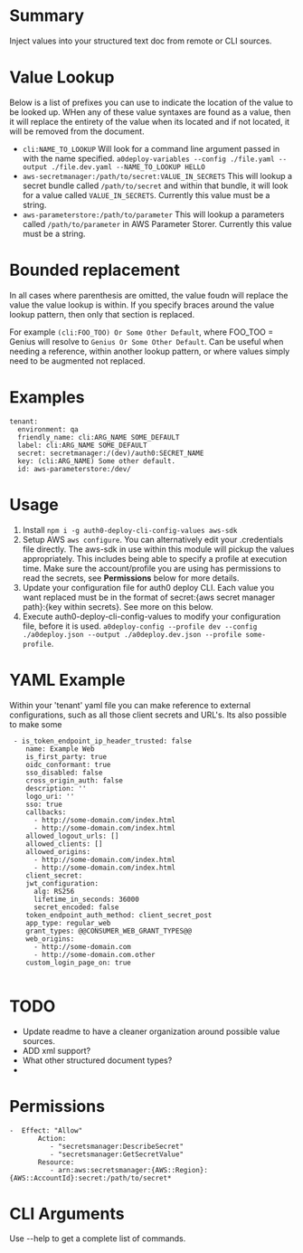 # Summary
Inject values into your structured text doc from remote or CLI sources.

# Value Lookup
Below is a list of prefixes you can use to indicate the location of the value to be looked up. WHen any of these value syntaxes are found as a value, then it will replace the entirety of the value when its located and if not located, it will be removed from the document.

* `cli:NAME_TO_LOOKUP` Will look for a command line argument passed in with the name specified. `a0deploy-variables --config ./file.yaml --output ./file.dev.yaml --NAME_TO_LOOKUP HELLO`
* `aws-secretmanager:/path/to/secret:VALUE_IN_SECRETS` This will lookup a secret bundle called `/path/to/secret` and within that bundle, it will look for a value called `VALUE_IN_SECRETS`. Currently this value must be a string.
* `aws-parameterstore:/path/to/parameter` This will lookup a parameters called `/path/to/parameter` in AWS Parameter Storer. Currently this value must be a string.

# Bounded replacement
In all cases where parenthesis are omitted, the value foudn will replace the value the value lookup is within. If you specify braces around the value lookup pattern, then only that section is replaced.

For example `(cli:FOO_TOO) Or Some Other Default`, where FOO_TOO = Genius will resolve to `Genius Or Some Other Default`. Can be useful when needing a reference, within another lookup pattern, or where values simply need to be augmented not replaced.

# Examples

```
tenant:
  environment: qa
  friendly_name: cli:ARG_NAME SOME_DEFAULT
  label: cli:ARG_NAME SOME_DEFAULT
  secret: secretmanager:/(dev)/auth0:SECRET_NAME
  key: (cli:ARG_NAME) Some other default.
  id: aws-parameterstore:/dev/
```

# Usage
1. Install `npm i -g auth0-deploy-cli-config-values aws-sdk`
1. Setup AWS `aws configure`. You can alternatively edit your .credentials file directly. The aws-sdk in use within this module will pickup the values appropriately. This includes being able to specify a profile at execution time. Make sure the account/profile you are using has permissions to read the secrets, see **Permissions** below for more details.
1. Update your configuration file for auth0 deploy CLI. Each value you want replaced must be in the format of secret:{aws secret manager path}:{key within secrets}. See more on this below.
1. Execute auth0-deploy-cli-config-values to modify your configuration file, before it is used. `a0deploy-config --profile dev --config ./a0deploy.json --output ./a0deploy.dev.json --profile some-profile`.

# YAML Example
Within your 'tenant' yaml file you can make reference to external configurations, such as all those client secrets and URL's. Its also possible to make some 

```
 - is_token_endpoint_ip_header_trusted: false
    name: Example Web
    is_first_party: true
    oidc_conformant: true
    sso_disabled: false
    cross_origin_auth: false
    description: ''
    logo_uri: ''
    sso: true
    callbacks: 
      - http://some-domain.com/index.html
      - http://some-domain.com/index.html
    allowed_logout_urls: []
    allowed_clients: []
    allowed_origins: 
      - http://some-domain.com/index.html
      - http://some-domain.com/index.html
    client_secret: 
    jwt_configuration:
      alg: RS256
      lifetime_in_seconds: 36000
      secret_encoded: false
    token_endpoint_auth_method: client_secret_post
    app_type: regular_web
    grant_types: @@CONSUMER_WEB_GRANT_TYPES@@
    web_origins:
      - http://some-domain.com
      - http://some-domain.com.other
    custom_login_page_on: true


```
# TODO
*  Update readme to have a cleaner organization around possible value sources.
* ADD xml support?
* What other structured document types?
* 

# Permissions
```
-  Effect: "Allow"
       Action:
          - "secretsmanager:DescribeSecret"
          - "secretsmanager:GetSecretValue"
       Resource:
          - arn:aws:secretsmanager:{AWS::Region}:{AWS::AccountId}:secret:/path/to/secret*
```
# CLI Arguments
Use --help to get a complete list of commands.
